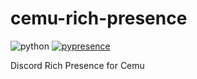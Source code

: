 # cemu-rich-presence
![python](https://img.shields.io/badge/python-3.6-brightgreen.svg?style=flat-square)
[![pypresence](https://img.shields.io/badge/using-pypresence-00bb88.svg?style=flat-square&logo=discord&logoWidth=20)](https://github.com/qwertyquerty/pypresence)

Discord Rich Presence for Cemu
